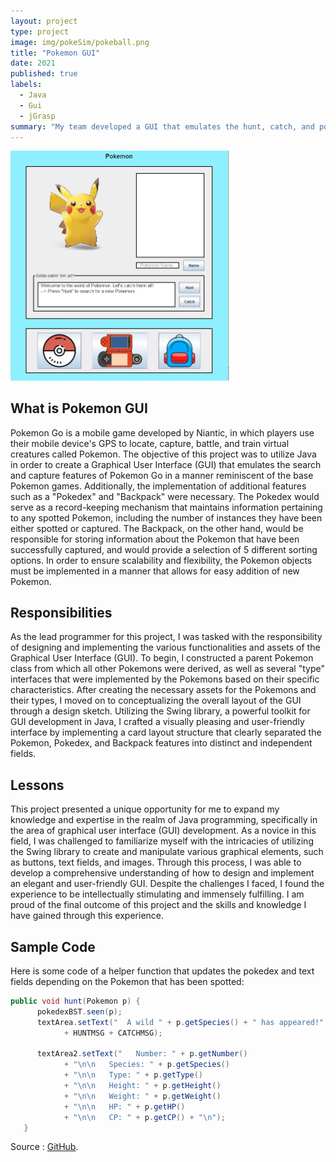 ```yaml
---
layout: project
type: project
image: img/pokeSim/pokeball.png
title: "Pokemon GUI"
date: 2021
published: true
labels:
  - Java
  - Gui
  - jGrasp
summary: "My team developed a GUI that emulates the hunt, catch, and pokedex features of Pokemon Go."
---
```


<div class="text-center p-4">
  <img width="350px" src="../img/pokeSim/pokeGui.jpg" class="img-thumbnail" >
</div>

## What is Pokemon GUI

Pokemon Go is a mobile game developed by Niantic, in which players use their mobile device's GPS to locate, capture, battle, and train virtual creatures called Pokemon. The objective of this project was to utilize Java in order to create a Graphical User Interface (GUI) that emulates the search and capture features of Pokemon Go in a manner reminiscent of the base Pokemon games. Additionally, the implementation of additional features such as a "Pokedex" and "Backpack" were necessary.  The Pokedex would serve as a record-keeping mechanism that maintains information pertaining to any spotted Pokemon, including the number of instances they have been either spotted or captured. The Backpack, on the other hand, would be responsible for storing information about the Pokemon that have been successfully captured, and would provide a selection of 5 different sorting options. In order to ensure scalability and flexibility, the Pokemon objects must be implemented in a manner that allows for easy addition of new Pokemon.

## Responsibilities

As the lead programmer for this project, I was tasked with the responsibility of designing and implementing the various functionalities and assets of the Graphical User Interface (GUI). To begin, I constructed a parent Pokemon class from which all other Pokemons were derived, as well as several "type" interfaces that were implemented by the Pokemons based on their specific characteristics. After creating the necessary assets for the Pokemons and their types, I moved on to conceptualizing the overall layout of the GUI through a design sketch. Utilizing the Swing library, a powerful toolkit for GUI development in Java, I crafted a visually pleasing and user-friendly interface by implementing a card layout structure that clearly separated the Pokemon, Pokedex, and Backpack features into distinct and independent fields.

## Lessons

This project presented a unique opportunity for me to expand my knowledge and expertise in the realm of Java programming, specifically in the area of graphical user interface (GUI) development. As a novice in this field, I was challenged to familiarize myself with the intricacies of utilizing the Swing library to create and manipulate various graphical elements, such as buttons, text fields, and images. Through this process, I was able to develop a comprehensive understanding of how to design and implement an elegant and user-friendly GUI. Despite the challenges I faced, I found the experience to be intellectually stimulating and immensely fulfilling. I am proud of the final outcome of this project and the skills and knowledge I have gained through this experience.

## Sample Code

Here is some code of a helper function that updates the pokedex and text fields depending on the Pokemon that has been spotted:

```java
public void hunt(Pokemon p) {
      pokedexBST.seen(p);
      textArea.setText("  A wild " + p.getSpecies() + " has appeared!" 
            + HUNTMSG + CATCHMSG);
      
      textArea2.setText("   Number: " + p.getNumber()
            + "\n\n   Species: " + p.getSpecies() 
            + "\n\n   Type: " + p.getType()
            + "\n\n   Height: " + p.getHeight() 
            + "\n\n   Weight: " + p.getWeight()
            + "\n\n   HP: " + p.getHP() 
            + "\n\n   CP: " + p.getCP() + "\n");
   }
```


Source : [GitHub](https://github.com/LuuDanny/Pokemon-GUI).
